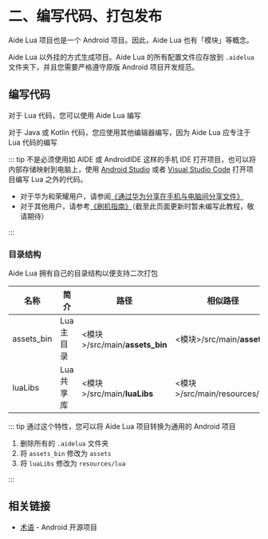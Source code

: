 # 二、编写代码、打包发布

Aide Lua 项目也是一个 Android 项目。因此，Aide Lua 也有「模块」等概念。

Aide Lua 以外挂的方式生成项目。Aide Lua 的所有配置文件应存放到 `.aidelua` 文件夹下，并且您需要严格遵守原版 Android 项目开发规范。

## 编写代码

对于 Lua 代码，您可以使用 Aide Lua 编写

对于 Java 或 Kotlin 代码，您应使用其他编辑器编写，因为 Aide Lua 应专注于 Lua 代码的编写

::: tip
不是必须使用如 AIDE 或 AndroidIDE 这样的手机 IDE 打开项目，也可以将内部存储映射到电脑上，使用 [Android Studio](https://developer.android.google.cn/studio) 或者 [Visual Studio Code](https://code.visualstudio.com/) 打开项目编写 Lua 之外的代码。

* 对于华为和荣耀用户，请参阅[《通过华为分享在手机与电脑间分享文件》](https://consumer.huawei.com/cn/support/content/zh-cn15910333/)
* 对于其他用户，请参考[《刷机指南》](https://efadg.netlify.app/)（截至此页面更新时暂未编写此教程，敬请期待）

:::

### 目录结构

Aide Lua 拥有自己的目录结构以便支持二次打包

| 名称       | 简介       | 路径                           | 相似路径                          |
| ---------- | ---------- | ------------------------------ | --------------------------------- |
| assets_bin | Lua 主目录 | <模块>/src/main/__assets_bin__ | <模块>/src/main/__assets__        |
| luaLibs    | Lua 共享库 | <模块>/src/main/__luaLibs__    | <模块>/src/main/resources/__lua__ |

::: tip
通过这个特性，您可以将 Aide Lua 项目转换为通用的 Android 项目

1. 删除所有的 `.aidelua` 文件夹
2. 将 `assets_bin` 修改为 `assets`
3. 将 `luaLibs` 修改为 `resources/lua`

:::

## 相关链接

* [术语](https://source.android.google.cn/docs/setup/start/glossary?hl=zh_cn) - Android 开源项目

